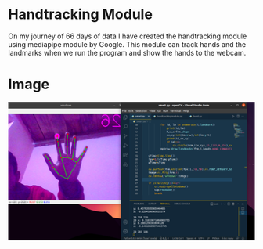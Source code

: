 # Handtracking Module
On my journey of 66 days of data I have created the handtracking module using mediapipe module by Google. This module can track hands and the landmarks when we run the program and show the hands to the webcam.
# Image
![](hand1.png)
